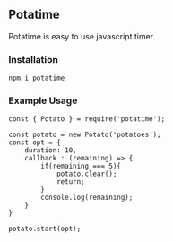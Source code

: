 ## Potatime
Potatime is easy to use javascript timer.

### Installation
	npm i potatime

### Example Usage

	const { Potato } = require('potatime');

	const potato = new Potato('potatoes');
	const opt = {
		duration: 10,
		callback : (remaining) => {
			if(remaining === 5){
				potato.clear();
				return;
			}
			console.log(remaining);
		}
	}

	potato.start(opt);
